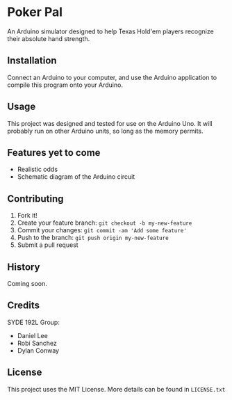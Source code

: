 # Poker Pal

An Arduino simulator designed to help Texas Hold'em players recognize their absolute hand strength.

## Installation

Connect an Arduino to your computer, and use the Arduino application to compile this program onto your Arduino.

## Usage

This project was designed and tested for use on the Arduino Uno. It will probably run on other Arduino units, so long as the memory permits.

## Features yet to come

* Realistic odds
* Schematic diagram of the Arduino circuit

## Contributing

1. Fork it!
2. Create your feature branch: `git checkout -b my-new-feature`
3. Commit your changes: `git commit -am 'Add some feature'`
4. Push to the branch: `git push origin my-new-feature`
5. Submit a pull request

## History

Coming soon.

## Credits

SYDE 192L Group:

* Daniel Lee
* Robi Sanchez
* Dylan Conway

## License

This project uses the MIT License. More details can be found in `LICENSE.txt`
